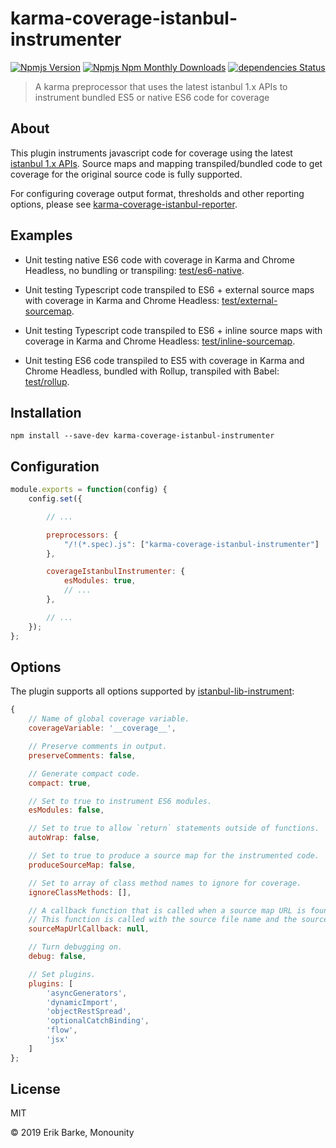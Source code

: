 # karma-coverage-istanbul-instrumenter

[![Npmjs Version](https://img.shields.io/npm/v/karma-coverage-istanbul-instrumenter.svg)](https://www.npmjs.com/package/karma-coverage-istanbul-instrumenter)
[![Npmjs Npm Monthly Downloads](https://img.shields.io/npm/dm/karma-coverage-istanbul-instrumenter.svg)](https://www.npmjs.com/package/karma-coverage-istanbul-instrumenter)
[![dependencies Status](https://david-dm.org/monounity/karma-coverage-istanbul-instrumenter/status.svg)](https://david-dm.org/monounity/karma-coverage-istanbul-instrumenter)

> A karma preprocessor that uses the latest istanbul 1.x APIs to instrument bundled ES5 or native ES6 code for coverage

## About

This plugin instruments javascript code for coverage using the latest [istanbul 1.x APIs](https://github.com/istanbuljs). Source maps and mapping transpiled/bundled code to get coverage for the original source code is fully supported.

For configuring coverage output format, thresholds and other reporting options, please see [karma-coverage-istanbul-reporter](https://github.com/mattlewis92/karma-coverage-istanbul-reporter).

## Examples

- Unit testing native ES6 code with coverage in Karma and Chrome Headless, no bundling or transpiling: [test/es6-native](https://github.com/monounity/karma-coverage-istanbul-instrumenter/tree/master/test/es6-native).

- Unit testing Typescript code transpiled to ES6 + external source maps with coverage in Karma and Chrome Headless: [test/external-sourcemap](https://github.com/monounity/karma-coverage-istanbul-instrumenter/tree/master/test/external-sourcemap).

- Unit testing Typescript code transpiled to ES6 + inline source maps with coverage in Karma and Chrome Headless: [test/inline-sourcemap](https://github.com/monounity/karma-coverage-istanbul-instrumenter/tree/master/test/inline-sourcemap).

- Unit testing ES6 code transpiled to ES5 with coverage in Karma and Chrome Headless, bundled with Rollup, transpiled with Babel: [test/rollup](https://github.com/monounity/karma-coverage-istanbul-instrumenter/tree/master/test/rollup).

## Installation

```
npm install --save-dev karma-coverage-istanbul-instrumenter
```

## Configuration

```js
module.exports = function(config) {
    config.set({

        // ...

        preprocessors: {
            "/!(*.spec).js": ["karma-coverage-istanbul-instrumenter"]
        },

        coverageIstanbulInstrumenter: {
            esModules: true,
            // ...
        },

        // ...
    });
};
```

## Options

The plugin supports all options supported by [istanbul-lib-instrument](https://github.com/istanbuljs/istanbuljs/blob/master/packages/istanbul-lib-instrument/src/instrumenter.js):

```js
{
    // Name of global coverage variable.
    coverageVariable: '__coverage__',

    // Preserve comments in output.
    preserveComments: false,

    // Generate compact code.
    compact: true,

    // Set to true to instrument ES6 modules.
    esModules: false,

    // Set to true to allow `return` statements outside of functions.
    autoWrap: false,

    // Set to true to produce a source map for the instrumented code.
    produceSourceMap: false,

    // Set to array of class method names to ignore for coverage.
    ignoreClassMethods: [],

    // A callback function that is called when a source map URL is found in the original code.
    // This function is called with the source file name and the source map URL.
    sourceMapUrlCallback: null,

    // Turn debugging on.
    debug: false,

    // Set plugins.
    plugins: [
        'asyncGenerators',
        'dynamicImport',
        'objectRestSpread',
        'optionalCatchBinding',
        'flow',
        'jsx'
    ]
};
```

## License

MIT

© 2019 Erik Barke, Monounity
